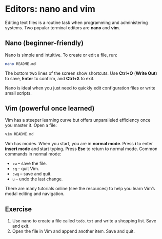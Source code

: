 # Editors: nano and vim

Editing text files is a routine task when programming and administering
systems.  Two popular terminal editors are **nano** and **vim**.

## Nano (beginner‑friendly)

Nano is simple and intuitive.  To create or edit a file, run:

```bash
nano README.md
```

The bottom two lines of the screen show shortcuts.  Use **Ctrl+O**
(**Write Out**) to save, **Enter** to confirm, and **Ctrl+X** to exit.

Nano is ideal when you just need to quickly edit configuration files or
write small scripts.

## Vim (powerful once learned)

Vim has a steeper learning curve but offers unparalleled efficiency
once you master it.  Open a file:

```bash
vim README.md
```

Vim has modes.  When you start, you are in **normal mode**.  Press
**i** to enter **insert mode** and start typing.  Press **Esc** to
return to normal mode.  Common commands in normal mode:

* `:w` – save the file.
* `:q` – quit Vim.
* `:wq` – save and quit.
* `u` – undo the last change.

There are many tutorials online (see the resources) to help you learn
Vim’s modal editing and navigation.

## Exercise

1. Use nano to create a file called `todo.txt` and write a shopping
   list.  Save and exit.
2. Open the file in Vim and append another item.  Save and quit.